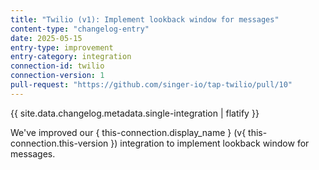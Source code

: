 ```yaml
---
title: "Twilio (v1): Implement lookback window for messages"
content-type: "changelog-entry"
date: 2025-05-15
entry-type: improvement
entry-category: integration
connection-id: twilio
connection-version: 1
pull-request: "https://github.com/singer-io/tap-twilio/pull/10"
---
```

{{ site.data.changelog.metadata.single-integration | flatify }}

We've improved our { this-connection.display_name } (v{ this-connection.this-version }) integration to implement lookback window for messages.